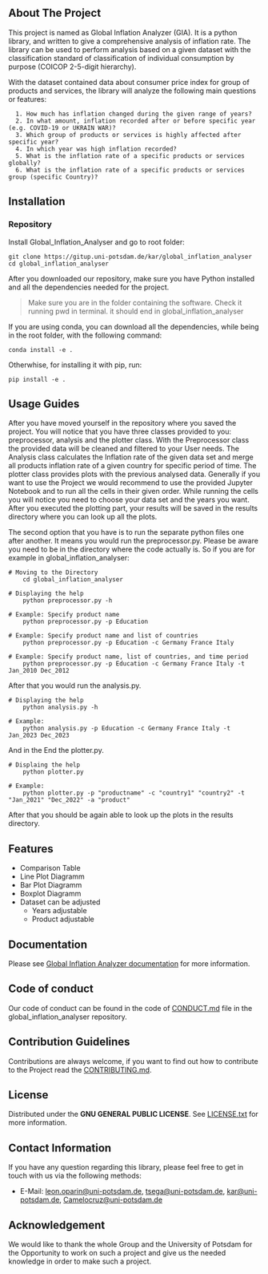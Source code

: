 ## About The Project

This project is named as Global Inflation Analyzer (GIA). It is a python library, and written to give a comprehensive analysis of inflation rate. The library can be used to perform analysis based on a given dataset with the classification standard of classification of individual consumption by purpose (COICOP 2-5-digit hierarchy). 

With the dataset contained data about consumer price index for group of products and services, the library will analyze the following main questions or features: 

      1. How much has inflation changed during the given range of years? 
      2. In what amount, inflation recorded after or before specific year (e.g. COVID-19 or UKRAIN WAR)? 
      3. Which group of products or services is highly affected after specific year? 
      4. In which year was high inflation recorded?
      5. What is the inflation rate of a specific products or services globally?
      6. What is the inflation rate of a specific products or services group (specific Country)?

## Installation

### Repository

Install Global\_Inflation\_Analyser and go to root folder:

```
git clone https://gitup.uni-potsdam.de/kar/global_inflation_analyser
cd global_inflation_analyser
```

After you downloaded our repository, make sure you have Python installed and all the dependencies needed for the project.

>Make sure you are in the folder containing the software. Check it running pwd in terminal. it should end in global\_inflation\_analyser

If you are using conda, you can download all the dependencies, while being in the root folder, with the following command:

```
conda install -e .
```
Otherwhise, for installing it with pip, run:

```
pip install -e .
```

## Usage Guides

After you have moved yourself in the repository where you saved the project. You will notice that you have three classes 
provided to you: preprocessor, analysis and the plotter class. With the Preprocessor class the provided data will be 
cleaned and filtered to your User needs. The Analysis class calculates the Inflation rate of the given data set and 
merge all products inflation rate of a given country for specific period of time. The plotter class provides plots 
with the previous analysed data.
Generally if you want to use the Project we would recommend to use the provided Jupyter Notebook and to run all 
the cells in their given order. While running the cells you will notice you need to choose your data set and the years 
you want. After you executed the plotting part, your results will be saved in the results directory where you can look 
up all the plots. 

The second option that you have is to run the separate python files one after another. It means you would run the 
preprocessor.py. Please be aware you need to be in the directory where the code actually is. So if you are for 
example in global_inflation_analyser:

```
# Moving to the Directory
    cd global_inflation_analyser

# Displaying the help
    python preprocessor.py -h

# Example: Specify product name
    python preprocessor.py -p Education

# Example: Specify product name and list of countries
    python preprocessor.py -p Education -c Germany France Italy

# Example: Specify product name, list of countries, and time period
    python preprocessor.py -p Education -c Germany France Italy -t Jan_2010 Dec_2012
```

After that you would run the analysis.py. 

```
# Displaying the help
    python analysis.py -h
    
# Example:     
    python analysis.py -p Education -c Germany France Italy -t Jan_2023 Dec_2023
```
And in the End the plotter.py.
``` 
# Displaing the help 
    python plotter.py

# Example:     
    python plotter.py -p "productname" -c "country1" "country2" -t "Jan_2021" "Dec_2022" -a "product"

```


After that you should be again able to look up the plots in the results directory. 

## Features

- Comparison Table
- Line Plot Diagramm
- Bar Plot Diagramm
- Boxplot Diagramm
- Dataset can be adjusted 
  - Years adjustable
  - Product adjustable

## Documentation

Please see [Global Inflation Analyzer documentation](#) for more information. 

## Code of conduct

Our code of conduct can be found in the code of [CONDUCT.md](./CONDUCT.md) file in the global_inflation_analyser 
repository.

## Contribution Guidelines

Contributions are always welcome, if you want to find out how to contribute to the Project read the 
[CONTRIBUTING.md](./CONTRIBUTING.md).

## License

Distributed under the **GNU GENERAL PUBLIC LICENSE**. See [LICENSE.txt](./LICENSE.txt) for more information.

## Contact Information

If you have any question regarding this library, please feel free to get in touch with us via the following methods:

+ E-Mail: [leon.oparin@uni-potsdam.de](mailto:leon.oparin@uni-potsdam.de),
          [tsega@uni-potsdam.de](mailto:tsega@uni-potsdam.de),
          [kar@uni-potsdam.de](mailto:kar@uni-potsdam.de),
          [Camelocruz@uni-potsdam.de](mailto:Camelocruz@uni-potsdam.de)

## Acknowledgement

We would like to thank the whole Group and the University of Potsdam for the Opportunity to work 
on such a project and give us the needed knowledge in order to make such a project.

